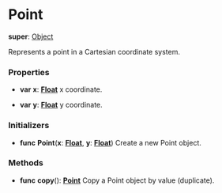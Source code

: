 # Point

**super**: [Object](Object.md)

Represents a point in a Cartesian coordinate system.

### Properties

* **var** **x**: **[Float](../gravity/types.md)**
x coordinate.

* **var** **y**: **[Float](../gravity/types.md)**
y coordinate.

</ul>

### Initializers

* **func** **Point**(**x**: <strong>[Float](../gravity/types.md)</strong>, **y**: <strong>[Float](../gravity/types.md)</strong>)
Create a new Point object.

</ul>

### Methods

* **func** **copy**(): <strong>[Point](point.md)</strong> 
Copy a Point object by value (duplicate).

</ul>

</ul>

